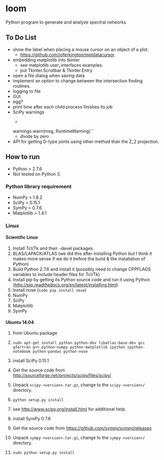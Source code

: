 # loom
Python program to generate and analyze spectral networks

## To Do List
* show the label when placing a mouse cursor on an object of a plot.
  * https://github.com/joferkington/mpldatacursor
* embedding matplotlib into tkinter
  * see matplotlib user_interfaces examples.
  * put Tkinter.Scrollbar & Tkinter.Entry
* open a file dialog when saving data
* implement an option to change between the intersection finding routines. 
* logging to file
* GUI
* egg?
* print time after each child process finishes its job
* SciPy warnings
  * ```/usr/local/lib/python2.7/dist-packages/scipy/optimize/zeros.py:150: RuntimeWarning: Tolerance of 0.000513046300877562 reached
  warnings.warn(msg, RuntimeWarning)```
  * divide by zero
* API for getting D-type joints using other method than the Z_2 projection.

## How to run 
* Python > 2.7.6
* Not tested on Python 3.

### Python library requirement
* NumPy > 1.8.2
* SciPy > 0.15.1
* SymPy > 0.7.6
* Matplotlib > 1.4.1

### Linux

#### Scientific Linux
  1. Install Tcl/Tk and their -devel packages
  1. BLAS/LAPACK/ATLAS (we did this after installing Python but I think it makes more sense if we do it before the build & the installation of Python)
  1. Build Python 2.7.6 and install it (possibly need to change CPPFLAGS variables to include header files for Tcl/Tk)
  1. Install pip by getting its Python source code and run it using Python (http://pip.readthedocs.org/en/latest/installing.html)
  1. Install nose (`sudo pip install nose`)
  1. NumPy
  1. SciPy
  1. Matplotlib
  1. SymPy

#### Ubuntu 14.04

1. from Ubuntu package
  1. ```sudo apt-get install python python-dev libatlas-base-dev gcc gfortran g++ python-numpy python-matplotlib ipython ipython-notebook python-pandas python-nose```
1. install SciPy 0.15.1
  1. Get the source code from http://sourceforge.net/projects/scipy/files/scipy/
  1. Unpack ```scipy-<version>.tar.gz```, change to the ```scipy-<version>/``` directory.
  1. ```python setup.py install```
  1. see http://www.scipy.org/install.html for additional help.

1. install SymPy 0.7.6
  1. Get the source code from https://github.com/sympy/sympy/releases 
  1. Unpack ```sympy-<version>.tar.gz```, change to the ```sympy-<version>/``` directory.
  1. ```sudo python setup.py install``` 

